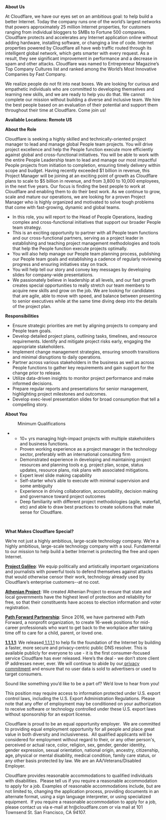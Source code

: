 <div class="content-intro">
	<div><strong>About Us</strong></div>
	<div>
		<p><span style="font-weight: 400;">At Cloudflare, we have our eyes set on an ambitious goal: to help build a better Internet. Today the company runs one of the world’s largest networks that powers approximately 25 million Internet properties, for customers ranging from individual bloggers to SMBs to Fortune 500 companies. Cloudflare protects and accelerates any Internet application online without adding hardware, installing software, or changing a line of code. Internet properties powered by Cloudflare all have web traffic routed through its intelligent global network, which gets smarter with every request. As a result, they see significant improvement in performance and a decrease in spam and other attacks. Cloudflare was named to Entrepreneur Magazine’s Top Company Cultures list and ranked among the World’s Most Innovative Companies by Fast Company.</span><span style="font-weight: 400;">&nbsp;</span></p>
		<p><span style="font-weight: 400;">We realize people do not fit into neat boxes. We are looking for curious and empathetic individuals who are committed to developing themselves and learning new skills, and we are ready to help you do that. We cannot complete our mission without building a diverse and inclusive team. We hire the best people based on an evaluation of their potential and support them throughout their time at Cloudflare. Come join us!&nbsp;</span></p>
	</div>
</div>
<p><strong>Available Locations: Remote US</strong></p>
<p><strong>About the Role</strong></p>
<p>Cloudflare is seeking a highly skilled and technically-oriented project manager to lead and manage global People team projects. You will drive project excellence and help the People function execute more efficiently against global and cross-functional initiatives. You will be able to work with the entire People Leadership team to lead and manage our most impactful People projects from initiation to completion, ensuring timely delivery within scope and budget. Having recently exceeded $1 billion in revenue, this Project Manager will be joining at an exciting point of growth as Cloudflare plans to scale to $5 billion in revenue, and from 3,800 to 10,000 employees, in the next five years. Our focus is finding the best people to work at Cloudflare and enabling them to do their best work. As we continue to grow, scale and mature our operations, we are looking for a proven Project Manager who is highly organized and motivated to solve tough problems that come with fast-growing, dynamic and global teams.&nbsp;</p>
<ul>
	<li>In this role, you will report to the Head of People Operations, leading complex and cross-functional initiatives that support our broader People team strategy.</li>
	<li>This is an exciting opportunity to partner with all People team functions and our cross-functional partners, serving as a project leader in establishing and teaching project management methodologies and tools that help the People function execute projects optimally.&nbsp;</li>
	<li>You will also help manage our People team planning process, publishing our People team goals and establishing a cadence of regularly reviewing progress and ensuring initiatives stay on track.</li>
	<li>You will help tell our story and convey key messages by developing slides for company-wide presentations.&nbsp;</li>
	<li>We passionately believe in leadership at all levels, and our fast growth creates special opportunities to really stretch our team members to acquire new skills and grow on the job. We are looking for candidates that are agile, able to move with speed, and balance between presenting to senior executives while at the same time diving deep into the details of the project plan.</li>
</ul>
<p><strong>Responsibilities</strong></p>
<ul>
	<li>Ensure strategic priorities are met by aligning projects to company and People team goals.</li>
	<li>Develop detailed project plans, outlining tasks, timelines, and resource requirements. Identify and mitigate project risks early, engaging the appropriate stakeholders.</li>
	<li>Implement change management strategies, ensuring smooth transitions and minimal disruptions to daily operations.</li>
	<li>Partner across various stakeholders in the business as well as across People functions to gather key requirements and gain support for the change prior to release.</li>
	<li>Utilize data-driven insights to monitor project performance and make informed decisions.</li>
	<li>Prepare regular reports and presentations for senior management, highlighting project milestones and outcomes.</li>
	<li>Develop exec-level presentation slides for broad consumption that tell a compelling story.</li>
</ul>
<p><strong>About You</strong></p>
<p style="padding-left: 40px;">Minimum Qualifications</p>
<ul>
	<li>
		<ul>
			<li>10+ yrs managing high-impact projects with multiple stakeholders and business functions.</li>
			<li>Proven working experience as a project manager in the technology sector, preferably with an international consulting firm</li>
			<li>Demonstrated experience in developing and maintaining project resources and planning tools e.g. project plan, scope, status updates, resource plans, risk plans with associated mitigations.</li>
			<li>Expert level slide making capability</li>
			<li>Self-starter who’s able to execute with minimal supervision and some ambiguity</li>
			<li>Experience in driving collaboration, accountability, decision making and governance toward project outcomes</li>
			<li>Deep familiarity with different project methodologies (agile, waterfall, etc) and able to draw best practices to create solutions that make sense for Cloudflare.</li>
		</ul>
	</li>
</ul>
<p>&nbsp;</p>
<div class="content-conclusion">
	<p><strong>What Makes Cloudflare Special?</strong></p>
	<p><span style="font-weight: 400;">We’re not just a highly ambitious, large-scale technology company. We’re a highly ambitious, large-scale technology company with a soul. Fundamental to our mission to help build a better Internet is protecting the free and open Internet.</span></p>
	<p><a href="https://blog.cloudflare.com/protecting-free-expression-online/"><strong>Project Galileo</strong></a><span style="font-weight: 400;">: We equip politically and artistically important organizations and journalists with powerful tools to defend themselves against attacks that would otherwise censor their work, technology already used by Cloudflare’s enterprise customers--at no cost.</span></p>
	<p><strong><a href="https://www.cloudflare.com/athenian/">Athenian Project</a></strong><span style="font-weight: 400;">: We created Athenian Project to ensure that state and local governments have the highest level of protection and reliability for free, so that their constituents have access to election information and voter registration.</span></p>
	<p><a href="https://blog.cloudflare.com/tag/path-forward/"><strong>Path Forward Partnership</strong></a><span style="font-weight: 400;">: Since 2016, we have partnered with Path Forward, a nonprofit organization, to create 16-week positions for mid-career professionals who want to get back to the workplace after taking time off to care for a child, parent, or loved one.</span></p>
	<p><a href="https://1.1.1.1/"><strong>1.1.1.1</strong></a><span style="font-weight: 400;">: We released</span><a href="https://1.1.1.1/"> <span style="font-weight: 400;">1.1.1.1</span></a><span style="font-weight: 400;"> to help fix the foundation of the Internet by building a faster, more secure and privacy-centric public DNS resolver. This is available publicly for everyone to use - it is the first consumer-focused service Cloudflare has ever released. Here’s the deal - we don’t store client IP addresses never, ever. We will continue to abide by our</span><a href="https://developers.cloudflare.com/1.1.1.1/privacy/public-dns-resolver"> privacy commitment</a><span style="font-weight: 400;"> and ensure that no user data is sold to advertisers or used to target consumers.</span></p>
	<p><span style="font-weight: 400;">Sound like something you’d like to be a part of? We’d love to hear from you!</span></p>
	<p><span style="font-weight: 400;">This position may require access to information protected under U.S. export control laws, including the U.S. Export Administration Regulations. Please note that any offer of employment may be conditioned on your authorization to receive software or technology controlled under these U.S. export laws without sponsorship for an export license.</span></p>
	<p><span style="font-weight: 400;">Cloudflare is proud to be an equal opportunity employer. &nbsp;We are committed to providing equal employment opportunity for all people and place great value in both diversity and inclusiveness. &nbsp;All qualified applicants will be considered for employment without regard to their, or any other person's, perceived or actual</span> <span style="font-weight: 400;">race, color, religion, sex, gender, gender identity, gender expression, sexual orientation, national origin, ancestry, citizenship, age, physical or mental disability, medical condition, family care status, or any other basis protected by law. </span><span style="font-weight: 400;">We are an AA/Veterans/Disabled Employer.</span></p>
	<p><span style="font-weight: 400;">Cloudflare provides reasonable accommodations to qualified individuals with disabilities. &nbsp;Please tell us if you require a reasonable accommodation to apply for a job. Examples of reasonable accommodations include, but are not limited to, changing the application process, providing documents in an alternate format, using a sign language interpreter, or using specialized equipment. &nbsp;If you require a reasonable accommodation to apply for a job, please contact us via e-mail at </span><span style="font-weight: 400;">hr@cloudflare.com</span><span style="font-weight: 400;"> or via mail at 101 Townsend St. San Francisco, CA 94107.</span></p>
</div>